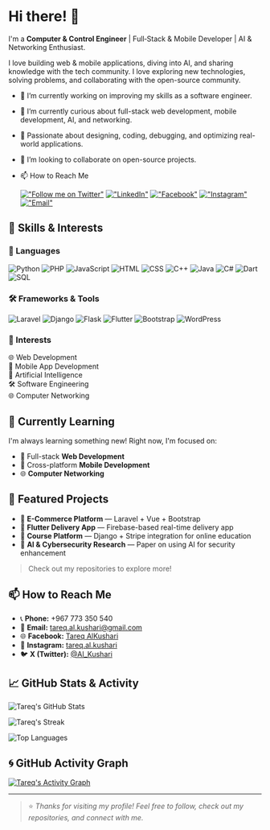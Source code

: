 # Hi there! 👋

I'm a **Computer & Control Engineer** | Full‑Stack & Mobile Developer | AI & Networking Enthusiast.

I love building web & mobile applications, diving into AI, and sharing knowledge with the tech community. I love exploring new technologies, solving problems, and collaborating with the open-source community. 


- 🔭 I’m currently working on improving my skills as a software engineer.
- 🌱 I’m currently curious about full-stack web development, mobile development, AI, and networking.
- 🔧 Passionate about designing, coding, debugging, and optimizing real-world applications.
- 👯 I’m looking to collaborate on open-source projects.
- 📫 How to Reach Me

	[!["Follow me on Twitter"](https://img.shields.io/twitter/follow/Al_Kushari?label=Follow%20me)](https://x.com/Al_Kushari?t=gU61bcmlDbtf3KV4kqGULA&s=09)
[!["LinkedIn"](https://img.shields.io/badge/LinkedIn-blue?style=flat&logo=linkedin&labelColor=blue)](https://www.linkedin.com/in/tareq-al-kushari/)
[!["Facebook"](https://img.shields.io/badge/Facebook-1877F2?style=flat&logo=facebook&logoColor=white)](https://www.facebook.com/profile.php?id=61562736475116)
[!["Instagram"](https://img.shields.io/badge/Instagram-E4405F?style=flat&logo=instagram&logoColor=white)](https://www.instagram.com/tareq.al.kushari?igsh=MTBhZjRuYnFoMWw1YQ==)
[!["Email"](https://img.shields.io/badge/Email-tareq.al.kushari%40gmail.com-red?style=flat&logo=gmail)](mailto:tareq.al.kushari@gmail.com)


## 🚀 Skills & Interests

### 🧠 Languages

![Python](https://img.shields.io/badge/Python-3776AB?style=flat-square&logo=python&logoColor=white)
![PHP](https://img.shields.io/badge/PHP-777BB4?style=flat-square&logo=php&logoColor=white)
![JavaScript](https://img.shields.io/badge/JavaScript-F7DF1E?style=flat-square&logo=javascript&logoColor=black)
![HTML](https://img.shields.io/badge/HTML5-E34F26?style=flat-square&logo=html5&logoColor=white)
![CSS](https://img.shields.io/badge/CSS3-1572B6?style=flat-square&logo=css3&logoColor=white)
![C++](https://img.shields.io/badge/C++-00599C?style=flat-square&logo=c%2B%2B&logoColor=white)
![Java](https://img.shields.io/badge/Java-007396?style=flat-square&logo=java&logoColor=white)
![C#](https://img.shields.io/badge/C%23-239120?style=flat-square&logo=c-sharp&logoColor=white)
![Dart](https://img.shields.io/badge/Dart-0175C2?style=flat-square&logo=dart&logoColor=white)
![SQL](https://img.shields.io/badge/SQL-003B57?style=flat-square&logo=mysql&logoColor=white)

### 🛠 Frameworks & Tools

![Laravel](https://img.shields.io/badge/Laravel-F55247?style=flat-square&logo=laravel&logoColor=white)
![Django](https://img.shields.io/badge/Django-092E20?style=flat-square&logo=django&logoColor=white)
![Flask](https://img.shields.io/badge/Flask-000000?style=flat-square&logo=flask&logoColor=white)
![Flutter](https://img.shields.io/badge/Flutter-02569B?style=flat-square&logo=flutter&logoColor=white)
![Bootstrap](https://img.shields.io/badge/Bootstrap-7952B3?style=flat-square&logo=bootstrap&logoColor=white)
![WordPress](https://img.shields.io/badge/WordPress-21759B?style=flat-square&logo=wordpress&logoColor=white)

### 🎯 Interests

🌐 Web Development  
📱 Mobile App Development  
🧠 Artificial Intelligence  
🛠 Software Engineering  
🌐 Computer Networking

## 🌱 Currently Learning

I'm always learning something new! Right now, I'm focused on:
- 🔧 Full-stack **Web Development**
- 📲 Cross-platform **Mobile Development**
- 🌐 **Computer Networking**

## 🧪 Featured Projects

- 🔹 **E-Commerce Platform** — Laravel + Vue + Bootstrap  
- 🔹 **Flutter Delivery App** — Firebase-based real-time delivery app  
- 🔹 **Course Platform** — Django + Stripe integration for online education  
- 🔹 **AI & Cybersecurity Research** — Paper on using AI for security enhancement

> Check out my repositories to explore more!

## 📫 How to Reach Me

- 📞 **Phone:** +967 773 350 540  
- 📧 **Email:** [tareq.al.kushari@gmail.com](mailto:tareq.al.kushari@gmail.com)  
- 🌐 **Facebook:** [Tareq AlKushari](https://www.facebook.com/profile.php?id=61562736475116&mibextid=ZbWKwL)
- 📸 **Instagram:** [tareq.al.kushari](https://www.instagram.com/tareq.al.kushari?igsh=MTBhZjRuYnFoMWw1YQ==)
- 🐦 **X (Twitter):** [@Al_Kushari](https://x.com/Al_Kushari?t=gU61bcmlDbtf3KV4kqGULA&s=09)

## 📈 GitHub Stats & Activity

![Tareq's GitHub Stats](https://github-readme-stats.vercel.app/api?username=TareqAlKushari&show_icons=true&theme=radical&hide_title=true)

![Tareq's Streak](https://github-readme-streak-stats.herokuapp.com?user=TareqAlKushari&theme=radical&date_format=M%20j%5B%2C%20Y%5D)

![Top Languages](https://github-readme-stats.vercel.app/api/top-langs/?username=TareqAlKushari&layout=compact&theme=radical)

## 🌀 GitHub Activity Graph

[![Tareq's Activity Graph](https://github-readme-activity-graph.vercel.app/graph?username=TareqAlKushari&theme=react-dark)](https://github.com/TareqAlKushari)

---

> ⭐️ *Thanks for visiting my profile! Feel free to follow, check out my repositories, and connect with me.*

